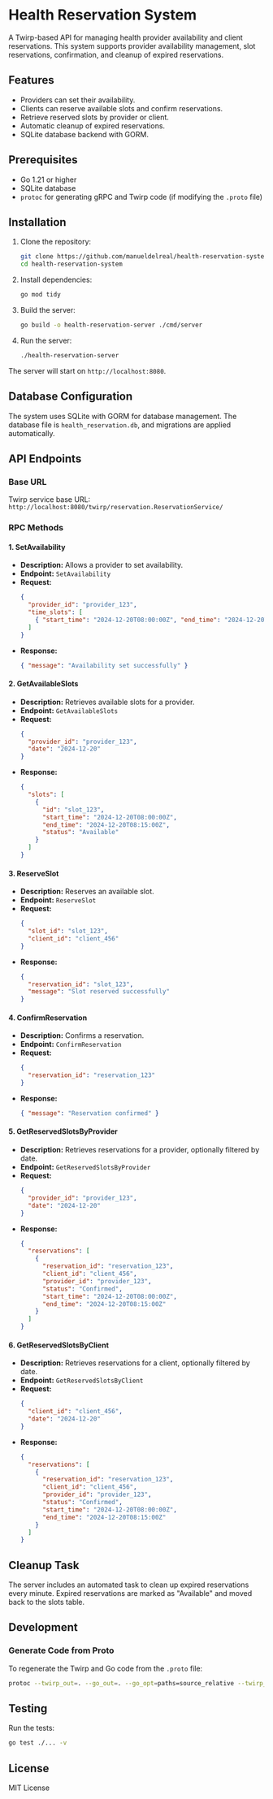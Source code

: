 # Health Reservation System

A Twirp-based API for managing health provider availability and client reservations. This system supports provider availability management, slot reservations, confirmation, and cleanup of expired reservations.

## Features

- Providers can set their availability.
- Clients can reserve available slots and confirm reservations.
- Retrieve reserved slots by provider or client.
- Automatic cleanup of expired reservations.
- SQLite database backend with GORM.

## Prerequisites

- Go 1.21 or higher
- SQLite database
- `protoc` for generating gRPC and Twirp code (if modifying the `.proto` file)

## Installation

1. Clone the repository:
   ```bash
   git clone https://github.com/manueldelreal/health-reservation-system.git
   cd health-reservation-system
   ```

2. Install dependencies:
   ```bash
   go mod tidy
   ```

3. Build the server:
   ```bash
   go build -o health-reservation-server ./cmd/server
   ```

4. Run the server:
   ```bash
   ./health-reservation-server
   ```

The server will start on `http://localhost:8080`.

## Database Configuration

The system uses SQLite with GORM for database management. The database file is `health_reservation.db`, and migrations are applied automatically.

## API Endpoints

### Base URL

Twirp service base URL: `http://localhost:8080/twirp/reservation.ReservationService/`

### RPC Methods

#### 1. **SetAvailability**

- **Description:** Allows a provider to set availability.
- **Endpoint:** `SetAvailability`
- **Request:**
  ```json
  {
    "provider_id": "provider_123",
    "time_slots": [
      { "start_time": "2024-12-20T08:00:00Z", "end_time": "2024-12-20T09:00:00Z" }
    ]
  }
  ```
- **Response:**
  ```json
  { "message": "Availability set successfully" }
  ```

#### 2. **GetAvailableSlots**

- **Description:** Retrieves available slots for a provider.
- **Endpoint:** `GetAvailableSlots`
- **Request:**
  ```json
  {
    "provider_id": "provider_123",
    "date": "2024-12-20"
  }
  ```
- **Response:**
  ```json
  {
    "slots": [
      {
        "id": "slot_123",
        "start_time": "2024-12-20T08:00:00Z",
        "end_time": "2024-12-20T08:15:00Z",
        "status": "Available"
      }
    ]
  }
  ```

#### 3. **ReserveSlot**

- **Description:** Reserves an available slot.
- **Endpoint:** `ReserveSlot`
- **Request:**
  ```json
  {
    "slot_id": "slot_123",
    "client_id": "client_456"
  }
  ```
- **Response:**
  ```json
  {
    "reservation_id": "slot_123",
    "message": "Slot reserved successfully"
  }
  ```

#### 4. **ConfirmReservation**

- **Description:** Confirms a reservation.
- **Endpoint:** `ConfirmReservation`
- **Request:**
  ```json
  {
    "reservation_id": "reservation_123"
  }
  ```
- **Response:**
  ```json
  { "message": "Reservation confirmed" }
  ```

#### 5. **GetReservedSlotsByProvider**

- **Description:** Retrieves reservations for a provider, optionally filtered by date.
- **Endpoint:** `GetReservedSlotsByProvider`
- **Request:**
  ```json
  {
    "provider_id": "provider_123",
    "date": "2024-12-20"
  }
  ```
- **Response:**
  ```json
  {
    "reservations": [
      {
        "reservation_id": "reservation_123",
        "client_id": "client_456",
        "provider_id": "provider_123",
        "status": "Confirmed",
        "start_time": "2024-12-20T08:00:00Z",
        "end_time": "2024-12-20T08:15:00Z"
      }
    ]
  }
  ```

#### 6. **GetReservedSlotsByClient**

- **Description:** Retrieves reservations for a client, optionally filtered by date.
- **Endpoint:** `GetReservedSlotsByClient`
- **Request:**
  ```json
  {
    "client_id": "client_456",
    "date": "2024-12-20"
  }
  ```
- **Response:**
  ```json
  {
    "reservations": [
      {
        "reservation_id": "reservation_123",
        "client_id": "client_456",
        "provider_id": "provider_123",
        "status": "Confirmed",
        "start_time": "2024-12-20T08:00:00Z",
        "end_time": "2024-12-20T08:15:00Z"
      }
    ]
  }
  ```

## Cleanup Task

The server includes an automated task to clean up expired reservations every minute. Expired reservations are marked as "Available" and moved back to the slots table.

## Development

### Generate Code from Proto

To regenerate the Twirp and Go code from the `.proto` file:
```bash
protoc --twirp_out=. --go_out=. --go_opt=paths=source_relative --twirp_opt=paths=source_relative api/reservation.proto
```

## Testing

Run the tests:
```bash
go test ./... -v
```

## License

MIT License


